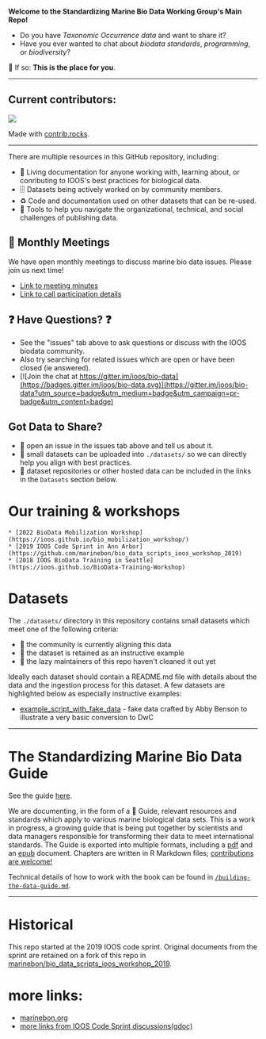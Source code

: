 **Welcome to the Standardizing Marine Bio Data Working Group's Main Repo!**

* Do you have *Taxonomic Occurrence data* and want to share it?
* Have you ever wanted to chat about *biodata standards*, *programming*, or *biodiversity*?

👋 If so: **This is the place for you**.

---
## Current contributors:

<a href="https://github.com/ioos/bio_data_guide/graphs/contributors">
  <img src="https://contrib.rocks/image?repo=ioos/bio_data_guide" />
</a>

Made with [contrib.rocks](https://contrib.rocks).

-----------------------------------------------------------

There are multiple resources in this GitHub repository, including:

* :notebook: Living documentation for anyone working with, learning about, or conributing to IOOS's best practices for biological data.
* 🗄️ Datasets being actively worked on by community members.
* ♻️ Code and documentation used on other datasets that can be re-used.
* 🧰 Tools to help you navigate the organizational, technical, and social challenges of publishing data.

## 📆 Monthly Meetings
We have open monthly meetings to discuss marine bio data issues. Please join us next time!

* [Link to meeting minutes](https://docs.google.com/document/d/1JfXHFXhP0rB8juAK3-KvOtqtwDofPwewoAB_ZyFwSwY/edit?usp=sharing)
* [Link to call participation details](https://docs.google.com/document/d/1JfXHFXhP0rB8juAK3-KvOtqtwDofPwewoAB_ZyFwSwY/edit#bookmark=id.1ksv4uv)

## :question: Have Questions? :question:
* See the "issues" tab above to ask questions or discuss with the IOOS biodata community.
* Also try searching for related issues which are open or have been closed (ie answered).
* [![Join the chat at https://gitter.im/ioos/bio-data](https://badges.gitter.im/ioos/bio-data.svg)](https://gitter.im/ioos/bio-data?utm_source=badge&utm_medium=badge&utm_campaign=pr-badge&utm_content=badge)

## Got Data to Share?
* :speech_balloon: open an issue in the issues tab above and tell us about it.
* :floppy_disk: small datasets can be uploaded into `./datasets/` so we can directly help you align with best practices.
* :link: dataset repositories or other hosted data can be included in the links in the `Datasets` section below.

# Our training & workshops
    * [2022 BioData Mobilization Workshop](https://ioos.github.io/bio_mobilization_workshop/)
    * [2019 IOOS Code Sprint in Ann Arbor](https://github.com/marinebon/bio_data_scripts_ioos_workshop_2019)
    * [2018 IOOS BioData Training in Seattle](https://ioos.github.io/BioData-Training-Workshop)

# Datasets
The `./datasets/` directory in this repository contains small datasets which meet one of the following criteria:
* :construction_worker: the community is currently aligning this data
* :notebook: the dataset is retained as an instructive example
* :speak_no_evil: the lazy maintainers of this repo haven't cleaned it out yet 

Ideally each dataset should contain a README.md file with details about the data and the ingestion process for this dataset.
A few datasets are highlighted below as especially instructive examples:

* [example_script_with_fake_data](https://github.com/ioos/bio_data_guide/tree/main/datasets/example_script_with_fake_data) - fake data crafted by Abby Benson to illustrate a very basic conversion to DwC

------------------------------------------------------

# The Standardizing Marine Bio Data Guide

See the guide [here](https://ioos.github.io/bio_data_guide/intro.html).

We are documenting, in the form of a :notebook: Guide, relevant resources and standards which apply to various marine biological data sets. 
This is a work in progress, a growing guide that is being put together by scientists and data managers responsible for transforming their data to meet international standards. 
The Guide is exported into multiple formats, including a [pdf](https://github.com/ioos/bio_data_guide/raw/gh-pages/darwin-core-guide.pdf) and an [epub](https://github.com/ioos/bio_data_guide/raw/gh-pages/darwin-core-guide.epub) document. 
Chapters are written in R Markdown files; [contributions are welcome!](https://github.com/ioos/bio_data_guide/blob/main/CONTRIBUTING.md)

Technical details of how to work with the book can be found in [`/building-the-data-guide.md`](https://github.com/ioos/bio_data_guide/blob/main/building-the-guide.md).

--------------------------------------------------------------------------

# Historical

This repo started at the 2019 IOOS code sprint.
Original documents from the sprint are retained on a fork of this repo in [marinebon/bio_data_scripts_ioos_workshop_2019](https://github.com/marinebon/bio_data_scripts_ioos_workshop_2019).


# more links:

* [marinebon.org](https://marinebon.org/)
* [more links from IOOS Code Sprint discussions(gdoc)](https://docs.google.com/document/d/1MWLYBMG5apFwUYuD9ZaKFNCkqT7i3NBjgwK7bGdtEd8/edit#bookmark=id.v03uousdt0h6)
